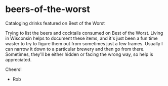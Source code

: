 # beers-of-the-worst
Cataloging drinks featured on Best of the Worst

Trying to list the beers and cocktails consumed on Best of the Worst. Living in Wisconsin helps to document these items, and it's just been a fun time waster to try to figure them out from sometimes just a few frames. Usually I can narrow it down to a particular brewery and then go from there. Sometimes, they'll be either hidden or facing the wrong way, so help is appreciated.

Cheers!
- Rob
